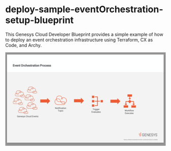 # deploy-sample-eventOrchestration-setup-blueprint

This Genesys Cloud Developer Blueprint provides a simple example of how to deploy an event orchestration infrastructure using Terraform, CX as Code, and Archy.

![Event Orchestration flowchart](/blueprint/images/flowchart.png "Event Orchestration flowchart")
